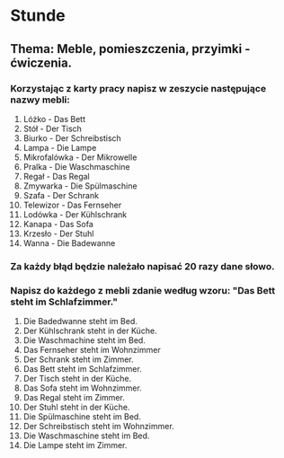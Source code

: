 # Stunde
## Thema: Meble, pomieszczenia, przyimki - ćwiczenia.
### Korzystając z karty pracy napisz w zeszycie następujące nazwy mebli:
1. Lóżko - Das Bett
2. Stół - Der Tisch
3. Biurko - Der Schreibstisch
4. Lampa - Die Lampe
5. Mikrofalówka - Der Mikrowelle
6. Pralka - Die Waschmaschine
7. Regał - Das Regal
8. Zmywarka - Die Spülmaschine
9. Szafa - Der Schrank
10. Telewizor - Das Fernseher
11. Lodówka - Der Kühlschrank
12. Kanapa - Das Sofa
13. Krzesło - Der Stuhl
14. Wanna - Die Badewanne
### Za każdy błąd będzie należało napisać 20 razy dane słowo.
### Napisz do każdego z mebli zdanie według wzoru: "Das Bett steht im Schlafzimmer."
1. Die Badedwanne steht im Bed.
2. Der Kühlschrank steht in der Küche.
3. Die Waschmachine steht im Bed.
4. Das Fernseher steht im Wohnzimmer
5. Der Schrank steht im Zimmer.
6. Das Bett steht im Schlafzimmer.
7. Der Tisch steht in der Küche.
8. Das Sofa steht im Wohnzimmer.
9. Das Regal steht im Zimmer.
10. Der Stuhl steht in der Küche.
11. Die Spülmaschine steht im Bed.
12. Der Schreibstisch steht im Wohnzimmer.
13. Die Waschmaschine steht im Bed.
14. Die Lampe steht im Zimmer.

